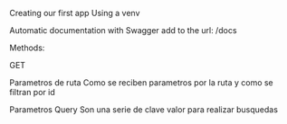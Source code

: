 Creating our first app
    Using a venv

Automatic documentation with Swagger
    add to the url: /docs

Methods:

GET

Parametros de ruta
    Como se reciben parametros por la ruta y como se filtran por id

Parametros Query
    Son una serie de clave valor para realizar busquedas